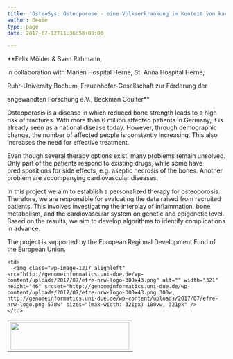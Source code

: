 ```yaml
---
title: 'OsteoSys: Osteoporose ‐ eine Volkserkrankung im Kontext von kardiovaskulären Komplikationen und chronischer lnflammation: systemmedizinischer Ansatz zur personalisierten Therapie'
author: Genie
type: page
date: 2017-07-12T11:36:58+00:00

---
```

**Felix Mölder & Sven Rahmann,
  
in collaboration with Marien Hospital Herne, St. Anna Hospital Herne,
  
Ruhr-University Bochum, Frauenhofer-Gesellschaft zur Förderung der
  
angewandten Forschung e.V., Beckman Coulter**

Osteoporosis is a disease in which reduced bone strength leads to a high risk of fractures. With more than 6 million affected patients in Germany, it is already seen as a national disease today. However, through demographic change, the number of affected people is constantly increasing. This also increases the need for effective treatment.
  
Even though several therapy options exist, many problems remain unsolved. Only part of the patients respond to existing drugs, while some have predispositions for side effects, e.g. aseptic necrosis of the bones. Another problem are accompanying cardiovascular diseases.

In this project we aim to establish a personalized therapy for osteoporosis. Therefore, we are responsible for evaluating the data raised from recruited patients. This involves investigating the interplay of inflammation, bone metabolism, and the cardiovascular system on genetic and epigenetic level. Based on the results, we aim to develop algorithms to identify complications in advance.

The project is supported by the European Regional Development Fund of the European Union.

<table border="0" width="100%" cellspacing="0" cellpadding="0">
  <tr>
    <td>
      <div align="center">
        <img class="wp-image-1212 alignleft" src="http://genomeinformatics.uni-due.de/wp-content/uploads/2017/07/efre_eu_logo-300x69.png" alt="" width="273" height="63" srcset="http://genomeinformatics.uni-due.de/wp-content/uploads/2017/07/efre_eu_logo-300x69.png 300w, http://genomeinformatics.uni-due.de/wp-content/uploads/2017/07/efre_eu_logo-624x143.png 624w, http://genomeinformatics.uni-due.de/wp-content/uploads/2017/07/efre_eu_logo.png 650w" sizes="(max-width: 273px) 100vw, 273px" />
      </div>
    </td>
    
    <td>
      <img class="wp-image-1217 alignleft" src="http://genomeinformatics.uni-due.de/wp-content/uploads/2017/07/efre-nrw-logo-300x43.png" alt="" width="321" height="46" srcset="http://genomeinformatics.uni-due.de/wp-content/uploads/2017/07/efre-nrw-logo-300x43.png 300w, http://genomeinformatics.uni-due.de/wp-content/uploads/2017/07/efre-nrw-logo.png 578w" sizes="(max-width: 321px) 100vw, 321px" />
    </td>
  </tr>
</table>